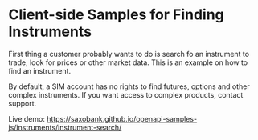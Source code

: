 # Client-side Samples for Finding Instruments

First thing a customer probably wants to do is search fo an instrument to trade, look for prices or other market data. This is an example on how to find an instrument.

By default, a SIM account has no rights to find futures, options and other complex instruments. If you want access to complex products, contact support.

Live demo: https://saxobank.github.io/openapi-samples-js/instruments/instrument-search/

